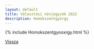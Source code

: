 ```yaml
---
layout: default
title: Választási névjegyzék 2022
description: Homokszentgyörgy
---
```


{% include Homokszentgyooxrgy.html %}

[Vissza](./)